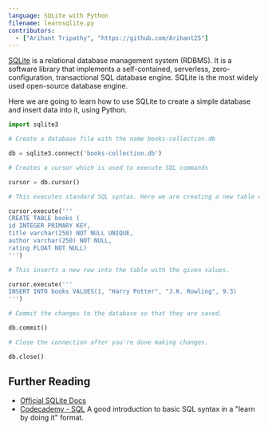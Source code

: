 ```yaml
---
language: SQLite with Python
filename: learnsqlite.py
contributors:
  - ["Arihant Tripathy", "https://github.com/Arihant25"]
---
```


[SQLite](https://sqlite.org) is a relational database management system (RDBMS). It is a software library that implements a self-contained, serverless, zero-configuration,
transactional SQL database engine. SQLite is the most widely used open-source database engine.


Here we are going to learn how to use SQLite to create a simple database and insert data into it, using Python.


```python
import sqlite3

# Create a database file with the name books-collection.db

db = sqlite3.connect('books-collection.db')

# Creates a cursor which is used to execute SQL commands

cursor = db.cursor()

# This executes standard SQL syntax. Here we are creating a new table called books.

cursor.execute('''
CREATE TABLE books (
id INTEGER PRIMARY KEY,
title varchar(250) NOT NULL UNIQUE,
author varchar(250) NOT NULL,
rating FLOAT NOT NULL)
''')

# This inserts a new row into the table with the given values.

cursor.execute('''
INSERT INTO books VALUES(1, "Harry Potter", "J.K. Rowling", 9.3)
''')

# Commit the changes to the database so that they are saved.

db.commit()

# Close the connection after you're done making changes.

db.close()
```

## Further Reading

* [Official SQLite Docs](https://docs.python.org/3/library/sqlite3.html)
* [Codecademy - SQL](https://www.codecademy.com/learn/learn-sql) A good introduction to basic SQL syntax in a "learn by doing it" format.
